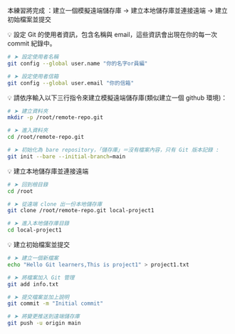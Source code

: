 本練習將完成 ：建立一個模擬遠端儲存庫 → 建立本地儲存庫並連接遠端 → 建立初始檔案並提交

💡 設定 Git 的使用者資訊，包含名稱與 email，這些資訊會出現在你的每一次 commit 紀錄中。

```bash
# ➤ 設定使用者名稱
git config --global user.name "你的名字or員編"

# ➤ 設定使用者信箱
git config --global user.email "你的信箱"
```

💡 請依序輸入以下三行指令來建立模擬遠端儲存庫(類似建立一個 github 環境)：

```bash
# ➤ 建立資料夾
mkdir -p /root/remote-repo.git

# ➤ 進入資料夾
cd /root/remote-repo.git

# ➤ 初始化為 bare repository，「儲存庫」＝沒有檔案內容，只有 Git 版本記錄 :
git init --bare --initial-branch=main
```

💡 建立本地儲存庫並連接遠端

```bash
# ➤ 回到根目錄
cd /root

# ➤ 從遠端 clone 出一份本地儲存庫
git clone /root/remote-repo.git local-project1

# ➤ 進入本地儲存庫目錄
cd local-project1
```

💡 建立初始檔案並提交

```bash
# ➤ 建立一個新檔案
echo "Hello Git learners,This is project1" > project1.txt

# ➤ 將檔案加入 Git 管理
git add info.txt

# ➤ 提交檔案並加上說明
git commit -m "Initial commit"

# ➤ 將變更推送到遠端儲存庫
git push -u origin main
```
